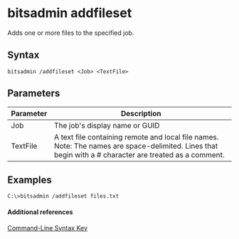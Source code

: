 # bitsadmin addfileset



Adds one or more files to the specified job.

## Syntax

```
bitsadmin /addfileset <Job> <TextFile>
```

## Parameters

|Parameter|Description|
|---------|-----------|
|Job|The job's display name or GUID|
|TextFile|A text file containing remote and local file names.</br>Note: The names are space-delimited. Lines that begin with a # character are treated as a comment.|

## <a name="BKMK_examples"></a>Examples

```
C:\>bitsadmin /addfileset files.txt
```

#### Additional references

[Command-Line Syntax Key](command-line-syntax-key.md)